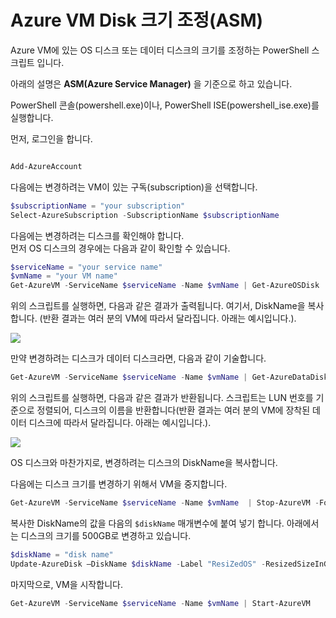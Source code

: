 # Azure VM Disk 크기 조정(ASM)

Azure VM에 있는 OS 디스크 또는 데이터 디스크의 크기를 조정하는 PowerShell 스크립트 입니다.  

아래의 설명은 __ASM(Azure Service Manager)__ 을 기준으로 하고 있습니다.

PowerShell 콘솔(powershell.exe)이나, PowerShell ISE(powershell_ise.exe)를 실행합니다.

먼저, 로그인을 합니다.
```PowerShell

Add-AzureAccount

```

다음에는 변경하려는 VM이 있는 구독(subscription)을 선택합니다.

```PowerShell
$subscriptionName = "your subscription"
Select-AzureSubscription -SubscriptionName $subscriptionName
```

다음에는 변경하려는 디스크를 확인해야 합니다.  
먼저 OS 디스크의 경우에는 다음과 같이 확인할 수 있습니다.

```PowerShell
$serviceName = "your service name"
$vmName = "your VM name"
Get-AzureVM -ServiceName $serviceName -Name $vmName | Get-AzureOSDisk
```

위의 스크립트를 실행하면, 다음과 같은 결과가 출력됩니다. 여기서, DiskName을 복사합니다.
(반환 결과는 여러 분의 VM에 따라서 달라집니다. 아래는 예시입니다.).

![](https://jyseongfileshare.blob.core.windows.net/images/resize-disk-size0.jpg)

만약 변경하려는 디스크가 데이터 디스크라면, 다음과 같이 기술합니다.

```PowerShell
Get-AzureVM -ServiceName $serviceName -Name $vmName | Get-AzureDataDisk | SELECT LUN, DiskName | Sort-Object LUN
```

위의 스크립트를 실행하면, 다음과 같은 결과가 반환됩니다.
스크립트는 LUN 번호를 기준으로 정렬되어, 디스크의 이름을 반환합니다(반환 결과는 여러 분의 VM에 장착된 데이터 디스크에 따라서 달라집니다. 아래는 예시입니다.).

![](https://jyseongfileshare.blob.core.windows.net/images/resize-disk-size1.jpg)

OS 디스크와 마찬가지로, 변경하려는 디스크의 DiskName을 복사합니다.

다음에는 디스크 크기를 변경하기 위해서 VM을 중지합니다.

```PowerShell
Get-AzureVM -ServiceName $serviceName -Name $vmName  | Stop-AzureVM -Force
```

복사한 DiskName의 값을 다음의 ```$diskName``` 매개변수에 붙여 넣기 합니다.
아래에서는 디스크의 크기를 500GB로 변경하고 있습니다.

```PowerShell
$diskName = "disk name"
Update-AzureDisk –DiskName $diskName -Label "ResiZedOS" -ResizedSizeInGB 500
```

마지막으로, VM을 시작합니다.

```PowerShell
Get-AzureVM -ServiceName $serviceName -Name $vmName | Start-AzureVM
```